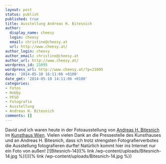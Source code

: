 ```yaml
---
layout: post
status: publish
published: true
title: Ausstellung Andreas H. Bitesnich
author:
  display_name: cheesy
  login: cheesy
  email: christine@cheesy.at
  url: http://www.cheesy.at/
author_login: cheesy
author_email: christine@cheesy.at
author_url: http://www.cheesy.at/
wordpress_id: 21095
wordpress_url: http://www.cheesy.at/?p=21095
date: '2014-05-10 16:11:06 +0100'
date_gmt: '2014-05-10 14:11:06 +0100'
categories:
- Fotos
- Hobby
- PFSÖ
- Fotografie
- Ausstellung
- Andreas H. Bitesnich
comments: []
---
```

David und ich waren heute in der Fotoausstellung von [Andreas H. Bitesnich](http://www.bitesnich.com/) im [Kunsthaus Wien](http://www.kunsthauswien.com/). Vielen vielen Dank an die Pressestelle des Kunsthauses und an Andreas H. Bitesnich, dass ich trotz strengsten Fotografierverbotes die Ausstellung fotografieren durfte! Natürlich kommt hier ins Internet nur ein Foto von außen!
[![Bitesnich-14]({% link /wp-content/uploads/Bitesnich-14.jpg %})]({% link /wp-content/uploads/Bitesnich-14.jpg %})
